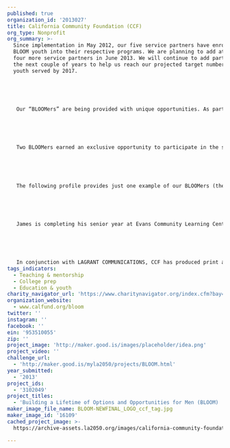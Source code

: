 ```yaml
---
published: true
organization_id: '2013027'
title: California Community Foundation (CCF)
org_type: Nonprofit
org_summary: >-
  Since implementation in May 2012, our five service partners have enrolled 105
  BLOOM youth into their respective programs. We are planning to add at least
  four more service partners in June 2013. We will continue to add partners over
  the next couple of years to help us reach our projected target number of 2,000
  youth served by 2017.
   
   
   
   
   
   Our “BLOOMers” are being provided with unique opportunities. As part of our partners’ program models, BLOOMers not only have positive connections to male mentors but also spend more than 100 hours undergoing self-actualization training which includes leadership development, cultural enrichment, and guidance on succeeding in school and the workplace and other important topics.
   
   
   
   
   
   Two BLOOMers earned an exclusive opportunity to participate in the six-week AEG Job Shadowing program. The program takes place from February 20 through March 15. This exclusive opportunity is only offered to one out of every 2,000 high school students in Los Angeles. The program will allow BLOOMers an opportunity for regular exposure to the daily operations behind one of the most successful entertainment companies in the world while learning critical job skills that will make them competitive in the workplace.
   
   
   
   
   
   The following profile provides just one example of our BLOOMers (the name has been changed to protect confidentiality of the youth). 
   
   
   
   
   
   James is completing his senior year at Evans Community Learning Center in the heart of Downtown Los Angeles. James is on probation for being involved with a grand theft auto incident. He would like to attend San Diego State University in the fall. His interests lie in Human Behavior and Philosophy. James has participated in community service activities such as feeding the homeless and neighborhood beautification projects. People who meet James find it hard to believe he has any association to Probation. However, James recently shared that, “I thought I was living life the way it was supposed to be lived in the inner-city. I just didn’t know better. I now realize there are options and opportunities.”
   
   
   
   
   
   In conjunction with LAGRANT COMMUNICATIONS, CCF has produced print and radio media placements and materials to expand BLOOM’s messaging. Examples of such placements include: KJLH radio (radio spots by BLOOM spokesperson Larenz Tate), The Huffington Post, California Crusader, and coverage on KABC7 Eyewitness News at 6 pm. BLOOM is also one of five philanthropic initiatives featured in Where Do We Go from Here?: Philanthropic Support for Black Men and Boys, a report published in October 2012 by The Foundation Center. The report examines U.S. foundation giving explicitly in support of Black males by issue area, type of support, and geographic area served. The analyses explore patterns of giving by larger U.S. foundations over the past eight years, with a focus on giving from 2008 to 2010.
tags_indicators:
  - Teaching & mentorship
  - College prep
  - Education & youth
charity_navigator_url: 'https://www.charitynavigator.org/index.cfm?bay=search.profile&ein=953510055'
organization_website:
  - www.calfund.org/bloom
twitter: ''
instagram: ''
facebook: ''
ein: '953510055'
zip: ''
project_image: 'http://maker.good.is/images/placeholder/idea.png'
project_video: ''
challenge_url:
  - 'http://maker.good.is/myla2050/projects/BLOOM.html'
year_submitted:
  - '2013'
project_ids:
  - '3102049'
project_titles:
  - 'Building a Lifetime of Options and Opportunities for Men (BLOOM) '
maker_image_file_name: BLOOM-NEWFINAL_LOGO_ccf_tag.jpg
maker_image_id: '16109'
cached_project_image: >-
  https://archive-assets.la2050.org/images/california-community-foundation-ccf/maker.good.is/images/placeholder/idea.png

---
```

